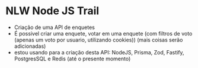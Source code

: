 # NLW Node JS Trail
+ Criação de uma API de enquetes
+ É possivel criar uma enquete, votar em uma enquete (com filtros de voto (apenas um voto por usuario, utilizando cookies)) (mais coisas serão adicionadas)
+ estou usando para a criação desta API: NodeJS, Prisma, Zod, Fastify, PostgresSQL e Redis (até o presente momento)
